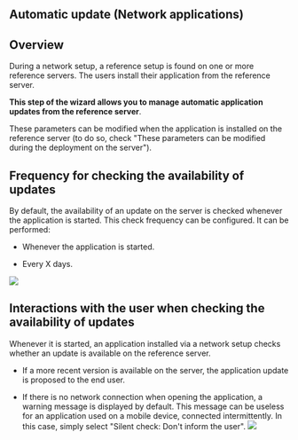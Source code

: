 
## Automatic update (Network applications)
			

<a name="NOTE1"></a>
<a name="NOTE1_1"></a>


## Overview
<a name="overview_ELTTEXTE000086"></a>
During a network setup, a reference setup is found on one or more reference servers. The users install their application from the reference server.

**This step of the wizard allows you to manage automatic application updates from the reference server**.

These parameters can be modified when the application is installed on the reference server (to do so, check "These parameters can be modified during the deployment on the server"). 

<a name="NOTE2"></a>
<a name="NOTE2_1"></a>


## Frequency for checking the availability of updates
<a name="frequency_for_checking_the_availability_updates_ELTTEXTE000110"></a>
By default, the availability of an update on the server is checked whenever the application is started. This check frequency can be configured. It can be performed: 

- Whenever the application is started. 

- Every X days. 



![](https://doc.pcsoft.fr/en-US/images/image.awp?langid=3&name=install_verif.gif)


<a name="NOTE3"></a>
<a name="NOTE3_1"></a>


## Interactions with the user when checking the availability of updates
<a name="interactions_with_the_user_when_checking_the_availability_updates_ELTTEXTE000134"></a>
Whenever it is started, an application installed via a network setup checks whether an update is available on the reference server. 

- If a more recent version is available on the server, the application update is proposed to the end user. 

- If there is no network connection when opening the application, a warning message is displayed by default. 
	This message can be useless for an application used on a mobile device, connected intermittently. In this case, simply select "Silent check: Don't inform the user". 
![](https://doc.pcsoft.fr/en-US/images/image.awp?langid=3&name=Install_silencieuse.gif)






